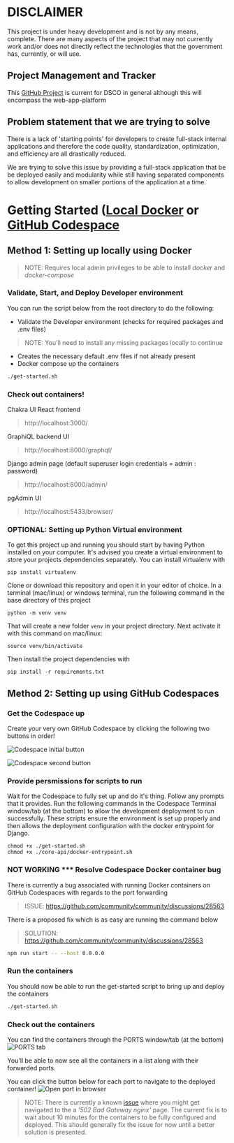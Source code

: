 # DISCLAIMER

This project is under heavy development and is not by any means, complete. There are many aspects of the project that may not currently work and/or does not directly reflect the technologies that the government has, currently, or will use.

## Project Management and Tracker
This [GitHub Project](https://github.com/orgs/PHACDataHub/projects/10/views/2) is current for DSCO in general although this will encompass the web-app-platform

## Problem statement that we are trying to solve

There is a lack of 'starting points' for developers to create full-stack internal applications and therefore the code quality, standardization, optimization, and efficiency are all drastically reduced.

We are trying to solve this issue by providing a full-stack application that be be deployed easily and modularity while still having separated components to allow development on smaller portions of the application at a time.

# Getting Started ([Local Docker](https://github.com/PHACDataHub/web-app-platform#method-1-setting-up-locally-using-docker) or [GitHub Codespace](https://github.com/PHACDataHub/web-app-platform#method-2-setting-up-using-github-codespaces)
## Method 1: Setting up locally using Docker
> NOTE: Requires local admin privileges to be able to install _docker_ and _docker-compose_

### Validate, Start, and Deploy Developer environment
You can run the script below from the root directory to do the following:
- Validate the Developer environment (checks for required packages and .env files)
> NOTE: You'll need to install any missing packages locally to continue
- Creates the necessary default .env files if not already present
- Docker compose up the containers

```bash
./get-started.sh
```

### Check out containers!

Chakra UI React frontend
> http://localhost:3000/

GraphiQL backend UI
> http://localhost:8000/graphql/

Django admin page (default superuser login credentials = admin : password)
> http://localhost:8000/admin/

pgAdmin UI
> http://localhost:5433/browser/

### OPTIONAL: Setting up Python Virtual environment

To get this project up and running you should start by having Python installed on your computer. It's advised you create a virtual environment to store your projects dependencies separately. You can install virtualenv with <br />

```
pip install virtualenv
```

Clone or download this repository and open it in your editor of choice. In a terminal (mac/linux) or windows terminal, run the following command in the base directory of this project

```
python -m venv venv
```

That will create a new folder `venv` in your project directory. Next activate it with this command on mac/linux:

```
source venv/bin/activate
```

Then install the project dependencies with

```
pip install -r requirements.txt
```

## Method 2: Setting up using GitHub Codespaces

### Get the Codespace up
Create your very own GitHub Codespace by clicking the following two buttons in order!

![Codespace initial button](https://github.com/PHACDataHub/web-app-platform/blob/main/README-imgs/Codespace-1.PNG)

![Codespace second button](https://github.com/PHACDataHub/web-app-platform/blob/main/README-imgs/Codespace-2.PNG)

### Provide persmissions for scripts to run
Wait for the Codespace to fully set up and do it's thing. 
Follow any prompts that it provides.
Run the following commands in the Codespace Terminal window/tab (at the bottom) to allow the development deployment to run successfully.
These scripts ensure the environment is set up properly and then allows the deployment configuration with the docker entrypoint for Django.

```
chmod +x ./get-started.sh
chmod +x ./core-api/docker-entrypoint.sh
```

### NOT WORKING *** Resolve Codespace Docker container bug
There is currently a bug associated with running Docker containers on GitHub Codespaces with regards to the port forwarding
> ISSUE: https://github.com/community/community/discussions/28563

There is a proposed fix which is as easy are running the command below

> SOLUTION: https://github.com/community/community/discussions/28563

```bash
npm run start -- --host 0.0.0.0
```

### Run the containers
You should now be able to run the get-started script to bring up and deploy the containers
```bash
./get-started.sh
```

### Check out the containers
You can find the containers through the PORTS window/tab (at the bottom)
![PORTS tab](https://github.com/PHACDataHub/web-app-platform/blob/main/README-imgs/Codespace-3.PNG)

You'll be able to now see all the containers in a list along with their forwarded ports.

You can click the button below for each port to navigate to the deployed container!
![Open port in browser](https://github.com/PHACDataHub/web-app-platform/blob/main/README-imgs/Codespace-4.PNG)
> NOTE: There is currently a known [issue](https://github.com/community/community/discussions/28563) where you might get navigated to the a _'502 Bad Gateway nginx'_ page. The current fix is to wait about 10 minutes for the containers to be fully configured and deployed. This should generally fix the issue for now until a better solution is presented.
